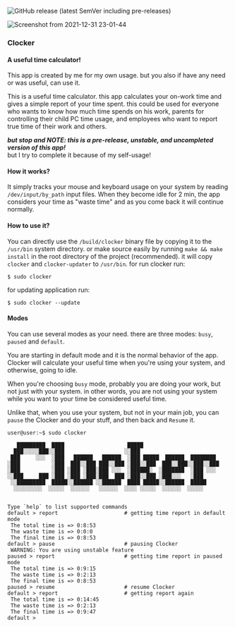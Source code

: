 <!--
 Copyright (C) 2021 rdwn
 
 This file is part of Clocker.
 
 Clocker is free software: you can redistribute it and/or modify
 it under the terms of the GNU General Public License as published by
 the Free Software Foundation, either version 3 of the License, or
 (at your option) any later version.
 
 Clocker is distributed in the hope that it will be useful,
 but WITHOUT ANY WARRANTY; without even the implied warranty of
 MERCHANTABILITY or FITNESS FOR A PARTICULAR PURPOSE.  See the
 GNU General Public License for more details.
 
 You should have received a copy of the GNU General Public License
 along with Clocker.  If not, see <http://www.gnu.org/licenses/>.
-->

![GitHub release (latest SemVer including pre-releases)](https://img.shields.io/github/v/release/rdwnsjjd/Clocker?include_prereleases)

![Screenshot from 2021-12-31 23-01-44](https://user-images.githubusercontent.com/84472404/147837215-4aeb1700-677b-4caf-a546-ecedb4abf071.png)


### Clocker
#### A useful time calculator!
This app is created by me for my own usage. but you also if have any need or was useful, can use it.

This is a useful time calculator. this app calculates your on-work time and gives a simple report of your time spent.
this could be used for everyone who wants to know how much time spends on his work, parents for controlling their child PC time usage, and employees who want to report true time of their work and others.

***but stop and NOTE: this is a pre-release, unstable, and uncompleted version of this app!*** <br />
but I try to complete it because of my self-usage!

#### How it works?
It simply tracks your mouse and keyboard usage on your system by reading `/dev/input/by_path` input files.
When they become idle for 2 min, the app considers your time as "waste time" and as you come back it will continue normally.

#### How to use it?
You can directly use the `/build/clocker` binary file by copying it to the `/usr/bin` system directory.
or make source easily by running `make && make install` in the root directory of the project (recommended).
it will copy `clocker` and `clocker-updater` to `/usr/bin`.
for run clocker run:
```
$ sudo clocker
```

for updating application run:
```
$ sudo clocker --update
```


#### Modes
You can use several modes as your need. there are three modes: `busy`, `paused` and `default`.

You are starting in default mode and it is the normal behavior of the app. Clocker will calculate your useful time when you're using your system, and otherwise, going to idle.

When you're choosing `busy` mode, probably you are doing your work, but not just with your system. in other words, you are not using your system while you want to your time be considered useful time.

Unlike that, when you use your system, but not in your main job, you can `pause` the Clocker and do your stuff, and then back and `Resume` it.

```
user@user:~$ sudo clocker

   █████████  ████                    █████
  ███░░░░░███░░███                   ░░███
 ███     ░░░  ░███   ██████   ██████  ░███ █████  ██████  ████████
░███          ░███  ███░░███ ███░░███ ░███░░███  ███░░███░░███░░███
░███          ░███ ░███ ░███░███ ░░░  ░██████░  ░███████  ░███ ░░░
░░███     ███ ░███ ░███ ░███░███  ███ ░███░░███ ░███░░░   ░███
 ░░█████████  █████░░██████ ░░██████  ████ █████░░██████  █████
  ░░░░░░░░░  ░░░░░  ░░░░░░   ░░░░░░  ░░░░ ░░░░░  ░░░░░░  ░░░░░


Type `help` to list supported commands
default > report                     # getting time report in default mode
 The total time is => 0:8:53
 The waste time is => 0:0:0
 The final time is => 0:8:53
default > pause                      # pausing Clocker
 WARNING: You are using unstable feature
paused > report                      # getting time report in paused mode
 The total time is => 0:9:15
 The waste time is => 0:2:13
 The final time is => 0:8:53
paused > resume                      # resume Clocker
default > report                     # getting report again
 The total time is => 0:14:45
 The waste time is => 0:2:13
 The final time is => 0:9:47
default > 
```
